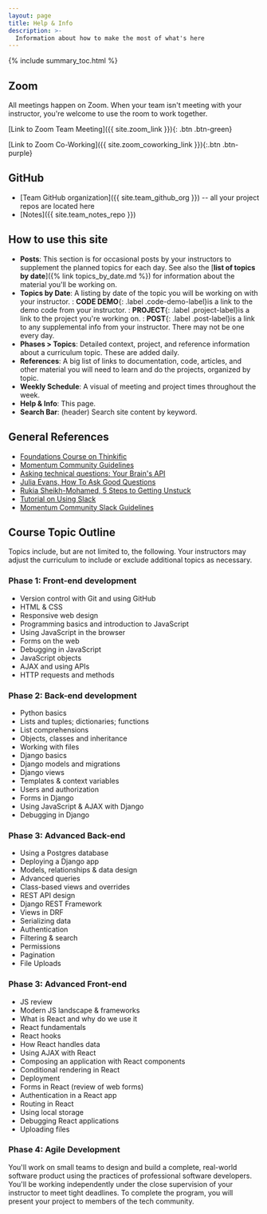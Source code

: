 ```yaml
---
layout: page
title: Help & Info
description: >-
  Information about how to make the most of what's here
---
```


{% include summary_toc.html %}

## Zoom

All meetings happen on Zoom. When your team isn't meeting with your instructor, you're welcome to use the room to work together.

[Link to Zoom Team Meeting]({{ site.zoom_link }}){: .btn .btn-green}

[Link to Zoom Co-Working]({{ site.zoom_coworking_link }}){:.btn .btn-purple}

## GitHub

- [Team GitHub organization]({{ site.team_github_org }}) -- all your project repos are located here
- [Notes]({{ site.team_notes_repo }})

## How to use this site

- **Posts**: This section is for occasional posts by your instructors to supplement the planned topics for each day. See also the [**list of topics by date**]({% link topics_by_date.md %}) for information about the material you'll be working on.
- **Topics by Date**: A listing by date of the topic you will be working on with your instructor.
: **CODE DEMO**{: .label .code-demo-label}is a link to the demo code from your instructor.
: **PROJECT**{: .label .project-label}is a link to the project you're working on.
: **POST**{: .label .post-label}is a link to any supplemental info from your instructor. There may not be one every day.
- **Phases > Topics**: Detailed context, project, and reference information about a curriculum topic. These are added daily.
- **References**: A big list of links to documentation, code, articles, and other material you will need to learn and do the projects, organized by topic.
- **Weekly Schedule**: A visual of meeting and project times throughout the week.
- **Help & Info**: This page.
- **Search Bar**: (header) Search site content by keyword.

## General References

- [Foundations Course on Thinkific](https://thinkific.momentumlearn.com/)
- [Momentum Community Guidelines](https://github.com/momentumlearn/student-resources/blob/main/articles/student-guidelines.md)
- [Asking technical questions: Your Brain's API](https://www.youtube.com/watch?v=hY14Er6JX2s)
- [Julia Evans, How To Ask Good Questions](https://jvns.ca/blog/good-questions/)
- [Rukia Sheikh-Mohamed, 5 Steps to Getting Unstuck](https://dev.to/rukiaasm/working-smarter-5-steps-to-getting-unstuck-with-rukia-sheikh-mohamed-1932)
- [Tutorial on Using Slack](https://slack.com/references/using-slack/slack-tutorials)
- [Momentum Community Slack Guidelines](https://docs.google.com/document/d/1updvgMnO2xAAfP46oW__d3-nhv4hPodW7WvxKWX87JA/edit)

## Course Topic Outline

Topics include, but are not limited to, the following. Your instructors may adjust the curriculum to include or exclude additional topics as necessary.

### Phase 1: Front-end development

- Version control with Git and using GitHub
- HTML & CSS
- Responsive web design
- Programming basics and introduction to JavaScript
- Using JavaScript in the browser
- Forms on the web
- Debugging in JavaScript
- JavaScript objects
- AJAX and using APIs
- HTTP requests and methods

### Phase 2: Back-end development

- Python basics
- Lists and tuples; dictionaries; functions
- List comprehensions
- Objects, classes and inheritance
- Working with files
- Django basics
- Django models and migrations
- Django views
- Templates & context variables
- Users and authorization
- Forms in Django
- Using JavaScript & AJAX with Django
- Debugging in Django

### Phase 3: Advanced Back-end

- Using a Postgres database
- Deploying a Django app
- Models, relationships & data design
- Advanced queries
- Class-based views and overrides
- REST API design
- Django REST Framework
- Views in DRF
- Serializing data
- Authentication
- Filtering & search
- Permissions
- Pagination
- File Uploads

### Phase 3: Advanced Front-end

- JS review
- Modern JS landscape & frameworks
- What is React and why do we use it
- React fundamentals
- React hooks
- How React handles data
- Using AJAX with React
- Composing an application with React components
- Conditional rendering in React
- Deployment
- Forms in React (review of web forms)
- Authentication in a React app
- Routing in React
- Using local storage
- Debugging React applications
- Uploading files

### Phase 4: Agile Development

You'll work on small teams to design and build a complete, real-world software product using the practices of professional software developers. You'll be working independently under the close supervision of your instructor to meet tight deadlines. To complete the program, you will present your project to members of the tech community.
